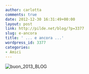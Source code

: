 ```yaml
---
author: carlotta
comments: true
date: 2012-12-30 16:31:49+00:00
layout: post
link: http://pilde.net/blog/?p=3377
slug: e-ancora
title: ' ... e ancora ...'
wordpress_id: 3377
categories:
- Amici
---
```


![buon_2013_BLOG](http://pilde.net/blog/wp-content/uploads/2012/12/buon_2013_BLOG.png)



